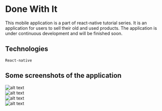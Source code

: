 # Done With It
This mobile application is a part of react-native tutorial series. It is an application for users to sell their old and used products. The application is under continuous development and will be finished soon.


## Technologies
`React-native`

## Some screenshots of the application

![alt text](https://github.com/ripu23/Done-With-It/blob/master/Screenshots/S1.png)
<br>
![alt text](https://github.com/ripu23/Done-With-It/blob/master/Screenshots/S2.png)
<br>
![alt text](https://github.com/ripu23/Done-With-It/blob/master/Screenshots/S3.png)
<br>
![alt text](https://github.com/ripu23/Done-With-It/blob/master/Screenshots/S4.png)
